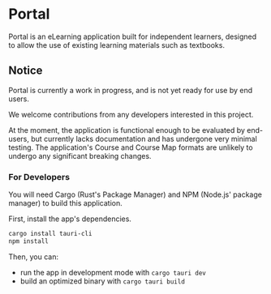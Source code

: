 # Portal

Portal is an eLearning application built for independent learners, designed to allow the use of existing learning materials such as textbooks.

## Notice

Portal is currently a work in progress, and is not yet ready for use by end users.

We welcome contributions from any developers interested in this project.

At the moment, the application is functional enough to be evaluated by end-users, but currently lacks documentation and has undergone very minimal testing. The application's Course and Course Map formats are unlikely to undergo any significant breaking changes.

### For Developers

You will need Cargo (Rust's Package Manager) and NPM (Node.js' package manager) to build this application.

First, install the app's dependencies.

```bash
cargo install tauri-cli
npm install
```

Then, you can:
- run the app in development mode with `cargo tauri dev`
- build an optimized binary with `cargo tauri build`
